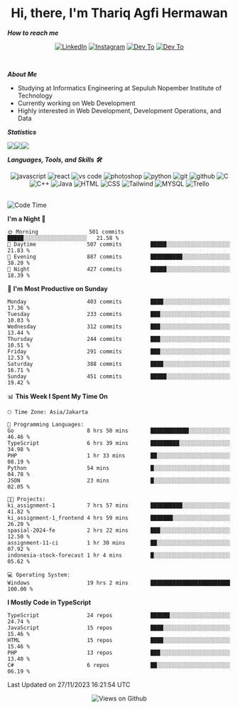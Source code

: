 <div align="center">
  <h1>Hi, there, I'm Thariq Agfi Hermawan</h1>
</div>


***How to reach me***
<p align='center'>
   <a href="https://www.linkedin.com/in/thariqagfihermawan" target="_blank"><img src="https://img.shields.io/badge/LinkedIn-0077B5?style=for-the-badge&logo=linkedin&logoColor=white" alt="LinkedIn"></a>
   <a href="https://www.instagram.com/thoriqagfi" target="_blank"><img src="https://img.shields.io/badge/Instagram-E4405F?style=for-the-badge&logo=instagram&logoColor=white" alt="Instagram"></a>
   <a href="https://medium.com/@thoriq.aghfi60" target="_blank"><img src="https://img.shields.io/badge/Medium-12100E?style=for-the-badge&logo=medium&logoColor=white" alt="Dev To"></a>
   <a href="https://linktr.ee/thoriqagfi" target="_blank"><img src="https://img.shields.io/badge/linktree-1de9b6?style=for-the-badge&logo=linktree&logoColor=white" alt="Dev To"></a>
</p>

<br>

***About Me***
- Studying at Informatics Engineering at Sepuluh Nopember Institute of Technology
- Currently working on Web Development
- Highly interested in Web Development, Development Operations, and Data

***Statistics***

<!-- [![GitHub Streak](http://github-readme-streak-stats.herokuapp.com?user=thoriqagfi&theme=dark)](https://git.io/streak-stats) -->

<div align="center">
  <div style="display: flex;">
    <img src="http://github-readme-streak-stats.herokuapp.com?user=thoriqagfi&theme=chartreuse-dark"/>
    <img src="https://github-readme-stats.vercel.app/api/top-langs/?username=thoriqagfi&layout=compact&&theme=chartreuse-dark&langs_count=8)](https://github.com/thoriqagfi"/>
    <img src="https://github-readme-stats.vercel.app/api?username=thoriqagfi&show_icons=true&theme=chartreuse-dark"/>
  </div>
</div>

<!-- [![Top Langs](https://github-readme-stats.vercel.app/api/top-langs/?username=thoriqagfi&layout=compact&&theme=chartreuse-dark&langs_count=8)](https://github.com/thoriqagfi)
< ![Agfi's GitHub stats](https://github-readme-stats.vercel.app/api?username=thoriqagfi&show_icons=true&theme=chartreuse-dark) -->

***Languages, Tools, and Skills 🛠***

  <div align="center">
    <img src="https://img.shields.io/badge/JavaScript-F7DF1E?style=for-the-badge&logo=javascript&logoColor=black" alt="javascript" />
    <img src="https://img.shields.io/badge/React-61DAFB?style=for-the-badge&logo=react&logoColor=black" alt="react" />
    <img src="https://img.shields.io/badge/vs%20code-007ACC?style=for-the-badge&logo=visual%20studio%20code&logoColor=white" alt="vs code" />
    <img src="https://img.shields.io/badge/adobe%20photoshop-31A8FF?style=for-the-badge&logo=adobe%20photoshop&logoColor=white" alt="photoshop" />
    <img src="https://img.shields.io/badge/python-3776AB?style=for-the-badge&logo=python&logoColor=white" alt="python" />
    <img src="https://img.shields.io/badge/Git-F05032?style=for-the-badge&logo=git&logoColor=white" alt="git" />
    <img src="https://img.shields.io/badge/GitHub-100000?style=for-the-badge&logo=github&logoColor=white" alt="github" />
    <img src="https://img.shields.io/badge/c-%2300599C.svg?style=for-the-badge&logo=c&logoColor=white" alt="C" />
    <img src="https://img.shields.io/badge/c++-%2300599C.svg?style=for-the-badge&logo=c%2B%2B&logoColor=white" alt="C++" />
    <img src="https://img.shields.io/badge/Java-ED8B00?style=for-the-badge&logo=java&logoColor=white" alt="Java"/>
    <img src="https://img.shields.io/badge/HTML5-E34F26?style=for-the-badge&logo=html5&logoColor=white" alt="HTML" />
    <img src="https://img.shields.io/badge/CSS-239120?&style=for-the-badge&logo=css3&logoColor=white" alt ="CSS" />
    <img src="https://img.shields.io/badge/tailwindcss-%2338B2AC.svg?style=for-the-badge&logo=tailwind-css&logoColor=white" alt="Tailwind" />
    <img src="https://img.shields.io/badge/MySQL-00000F?style=for-the-badge&logo=mysql&logoColor=white" alt="MYSQL" />
    <img src="https://img.shields.io/badge/Trello-%23026AA7.svg?style=for-the-badge&logo=Trello&logoColor=white" alt="Trello" />
  </div><br>

<!--START_SECTION:waka-->
![Code Time](http://img.shields.io/badge/Code%20Time-803%20hrs%2020%20mins-blue)

**I'm a Night 🦉** 

```text
🌞 Morning                501 commits         █████░░░░░░░░░░░░░░░░░░░░   21.58 % 
🌆 Daytime                507 commits         █████░░░░░░░░░░░░░░░░░░░░   21.83 % 
🌃 Evening                887 commits         ██████████░░░░░░░░░░░░░░░   38.20 % 
🌙 Night                  427 commits         █████░░░░░░░░░░░░░░░░░░░░   18.39 % 
```
📅 **I'm Most Productive on Sunday** 

```text
Monday                   403 commits         ████░░░░░░░░░░░░░░░░░░░░░   17.36 % 
Tuesday                  233 commits         ███░░░░░░░░░░░░░░░░░░░░░░   10.03 % 
Wednesday                312 commits         ███░░░░░░░░░░░░░░░░░░░░░░   13.44 % 
Thursday                 244 commits         ███░░░░░░░░░░░░░░░░░░░░░░   10.51 % 
Friday                   291 commits         ███░░░░░░░░░░░░░░░░░░░░░░   12.53 % 
Saturday                 388 commits         ████░░░░░░░░░░░░░░░░░░░░░   16.71 % 
Sunday                   451 commits         █████░░░░░░░░░░░░░░░░░░░░   19.42 % 
```


📊 **This Week I Spent My Time On** 

```text
🕑︎ Time Zone: Asia/Jakarta

💬 Programming Languages: 
Go                       8 hrs 50 mins       ████████████░░░░░░░░░░░░░   46.46 % 
TypeScript               6 hrs 39 mins       █████████░░░░░░░░░░░░░░░░   34.98 % 
PHP                      1 hr 33 mins        ██░░░░░░░░░░░░░░░░░░░░░░░   08.19 % 
Python                   54 mins             █░░░░░░░░░░░░░░░░░░░░░░░░   04.78 % 
JSON                     23 mins             █░░░░░░░░░░░░░░░░░░░░░░░░   02.05 % 

🐱‍💻 Projects: 
ki_assignment-1          7 hrs 57 mins       ██████████░░░░░░░░░░░░░░░   41.82 % 
ki_assignment-1_frontend 4 hrs 59 mins       ███████░░░░░░░░░░░░░░░░░░   26.20 % 
spasial-2024-fe          2 hrs 22 mins       ███░░░░░░░░░░░░░░░░░░░░░░   12.50 % 
assignment-11-ci         1 hr 30 mins        ██░░░░░░░░░░░░░░░░░░░░░░░   07.92 % 
indonesia-stock-forecast 1 hr 4 mins         █░░░░░░░░░░░░░░░░░░░░░░░░   05.62 % 

💻 Operating System: 
Windows                  19 hrs 2 mins       █████████████████████████   100.00 % 
```

**I Mostly Code in TypeScript** 

```text
TypeScript               24 repos            ██████░░░░░░░░░░░░░░░░░░░   24.74 % 
JavaScript               15 repos            ████░░░░░░░░░░░░░░░░░░░░░   15.46 % 
HTML                     15 repos            ████░░░░░░░░░░░░░░░░░░░░░   15.46 % 
PHP                      13 repos            ███░░░░░░░░░░░░░░░░░░░░░░   13.40 % 
C#                       6 repos             ██░░░░░░░░░░░░░░░░░░░░░░░   06.19 % 
```




 Last Updated on 27/11/2023 16:21:54 UTC
<!--END_SECTION:waka-->

<div align="center">
<img src="https://komarev.com/ghpvc/?username=thoriqagfi&color=blue" alt="Views on Github" />
</div>